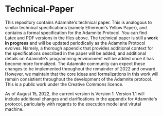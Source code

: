 # Technical-Paper
This repository contains Adamnite's technical paper. This is analogous to similar technical specifications (namely Ethereum's Yellow Paper), and contains a formal specification for the Adamnite Protocol. You can find Latex and PDF versions in the files above. The technical paper is still a **work in progress** and will be updated periodically as the Adamnite Protocol evolves. Namely, a thorough appendix that provides additional context for the specifications described in the paper will be added, and additional details on Adamnite's programming environment will be added once it has become more formalized. The Adamnite community can expect these changes to be implemented throughout the remainder of 2022 and onward. However, we maintain that the core ideas and formalizations in this work will remain consistient throughout the development of the Adamnite protocol. This is a public work under the Creative Commons licence.

As of August 15, 2022, the current version is Version 1. Version 1.1 will include additional changes and clarifications in the appendix for Adamnite's protocol, paricularly with regards to the execution model and virutal machine.
